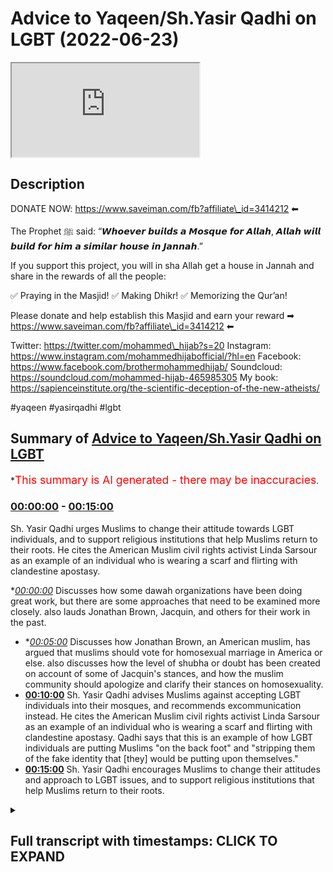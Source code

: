 # Advice to Yaqeen/Sh.Yasir Qadhi on LGBT (2022-06-23)

<iframe loading='lazy' src='https://www.youtube.com/embed/i3VL7t5kt54'></iframe>

## Description

DONATE NOW: https://www.saveiman.com/fb?affiliate\_id=3414212 ⬅

The Prophet ﷺ said: “𝙒𝙝𝙤𝙚𝙫𝙚𝙧 𝙗𝙪𝙞𝙡𝙙𝙨 𝙖 𝙈𝙤𝙨𝙦𝙪𝙚 𝙛𝙤𝙧 𝘼𝙡𝙡𝙖𝙝, 𝘼𝙡𝙡𝙖𝙝 𝙬𝙞𝙡𝙡 𝙗𝙪𝙞𝙡𝙙 𝙛𝙤𝙧 𝙝𝙞𝙢 𝙖 𝙨𝙞𝙢𝙞𝙡𝙖𝙧 𝙝𝙤𝙪𝙨𝙚 𝙞𝙣 𝙅𝙖𝙣𝙣𝙖𝙝.”

If you support this project, you will in sha Allah get a house in Jannah and share in the rewards of all the people:

✅ Praying in the Masjid!
✅ Making Dhikr!
✅ Memorizing the Qur’an!

Please donate and help establish this Masjid and earn your reward ➡ https://www.saveiman.com/fb?affiliate\_id=3414212 ⬅

Twitter: https://twitter.com/mohammed\_hijab?s=20
Instagram: https://www.instagram.com/mohammedhijabofficial/?hl=en
Facebook: https://www.facebook.com/brothermohammedhijab/
Soundcloud: https://soundcloud.com/mohammed-hijab-465985305
My book: https://sapienceinstitute.org/the-scientific-deception-of-the-new-atheists/

\#yaqeen #yasirqadhi #lgbt

## Summary of [Advice to Yaqeen/Sh.Yasir Qadhi on LGBT](https://www.youtube.com/watch?v=i3VL7t5kt54)

\*<span style="color:red; font-size:125%">This summary is AI generated - there may be inaccuracies</span>.

### [00:00:00](https://www.youtube.com/watch?v=i3VL7t5kt54\&t=0) - [00:15:00](https://www.youtube.com/watch?v=i3VL7t5kt54\&t=900)

Sh. Yasir Qadhi urges Muslims to change their attitude towards LGBT individuals, and to support religious institutions that help Muslims return to their roots. He cites the American Muslim civil rights activist Linda Sarsour as an example of an individual who is wearing a  scarf and flirting with clandestine apostasy.

\**[00:00:00](https://www.youtube.com/watch?v=i3VL7t5kt54\&t=0)* Discusses how some dawah organizations have been doing great work, but there are some approaches that need to be examined more closely. also lauds Jonathan Brown, Jacquin, and others for their work in the past.

*   \**[00:05:00](https://www.youtube.com/watch?v=i3VL7t5kt54\&t=300)* Discusses how Jonathan Brown, an American muslim, has argued that muslims should vote for homosexual marriage in America or else. also discusses how the level of shubha or doubt has been created on account of some of Jacquin's stances, and how the muslim community should apologize and clarify their stances on homosexuality.
*   **[00:10:00](https://www.youtube.com/watch?v=i3VL7t5kt54\&t=600)** Sh. Yasir Qadhi advises Muslims against accepting LGBT individuals into their mosques, and recommends excommunication instead. He cites the American Muslim civil rights activist Linda Sarsour as an example of an individual who is wearing a  scarf and flirting with clandestine apostasy. Qadhi says that this is an example of how LGBT individuals are putting Muslims "on the back foot" and "stripping them of the fake identity that \[they] would be putting upon themselves."
*   **[00:15:00](https://www.youtube.com/watch?v=i3VL7t5kt54\&t=900)** Sh. Yasir Qadhi encourages Muslims to change their attitudes and approach to LGBT issues, and to support religious institutions that help Muslims return to their roots.

<details><summary><h2>Full transcript with timestamps: CLICK TO EXPAND</h2></summary>

[0:00:00](https://youtu.be/i3VL7t5kt54?t=0) hey you are you wasting your time on\
[0:00:02](https://youtu.be/i3VL7t5kt54?t=2) social media again your brothers and\
[0:00:04](https://youtu.be/i3VL7t5kt54?t=4) sisters in islam net from norway are\
[0:00:06](https://youtu.be/i3VL7t5kt54?t=6) establishing a masjid a tawa center\
[0:00:10](https://youtu.be/i3VL7t5kt54?t=10) establishing a masjid to convey the\
[0:00:11](https://youtu.be/i3VL7t5kt54?t=11) message of islam is one of the best\
[0:00:14](https://youtu.be/i3VL7t5kt54?t=14) deeds a muslim can do there's a huge\
[0:00:17](https://youtu.be/i3VL7t5kt54?t=17) need for it in norway you know this and\
[0:00:18](https://youtu.be/i3VL7t5kt54?t=18) i know this so that makes the reward\
[0:00:21](https://youtu.be/i3VL7t5kt54?t=21) even greater so give generously and\
[0:00:24](https://youtu.be/i3VL7t5kt54?t=24) allah azzawajal will give you even more\
[0:00:28](https://youtu.be/i3VL7t5kt54?t=28) \[Music]\
[0:00:36](https://youtu.be/i3VL7t5kt54?t=36) this is a follow-up video from one that\
[0:00:38](https://youtu.be/i3VL7t5kt54?t=38) i've done before about issues relating\
[0:00:40](https://youtu.be/i3VL7t5kt54?t=40) to lgbtq\
[0:00:42](https://youtu.be/i3VL7t5kt54?t=42) especially pertaining to the muslim\
[0:00:43](https://youtu.be/i3VL7t5kt54?t=43) community the tradition is muslim oh you\
[0:00:45](https://youtu.be/i3VL7t5kt54?t=45) just call it the muslim community and in\
[0:00:48](https://youtu.be/i3VL7t5kt54?t=48) the previous video that i made i was\
[0:00:50](https://youtu.be/i3VL7t5kt54?t=50) speaking particularly about some\
[0:00:51](https://youtu.be/i3VL7t5kt54?t=51) approaches of\
[0:00:52](https://youtu.be/i3VL7t5kt54?t=52) uh some dawah organizations\
[0:00:55](https://youtu.be/i3VL7t5kt54?t=55) um i mentioned ikna i mentioned yakreen\
[0:00:57](https://youtu.be/i3VL7t5kt54?t=57) i mentioned some figures\
[0:00:59](https://youtu.be/i3VL7t5kt54?t=59) of dawah like\
[0:01:02](https://youtu.be/i3VL7t5kt54?t=62) dr jonathan brown and other individuals\
[0:01:05](https://youtu.be/i3VL7t5kt54?t=65) who are i would consider big players in\
[0:01:07](https://youtu.be/i3VL7t5kt54?t=67) the tawa at least or in the public\
[0:01:09](https://youtu.be/i3VL7t5kt54?t=69) discourse and rightfully so because they\
[0:01:11](https://youtu.be/i3VL7t5kt54?t=71) have made many contributions which some\
[0:01:14](https://youtu.be/i3VL7t5kt54?t=74) of their detractors\
[0:01:15](https://youtu.be/i3VL7t5kt54?t=75) will never be able to make let alone\
[0:01:17](https://youtu.be/i3VL7t5kt54?t=77) have made in the past for example\
[0:01:19](https://youtu.be/i3VL7t5kt54?t=79) yesterday has done some great work\
[0:01:22](https://youtu.be/i3VL7t5kt54?t=82) especially relating to the seerah that\
[0:01:24](https://youtu.be/i3VL7t5kt54?t=84) he's put up in the english language i\
[0:01:25](https://youtu.be/i3VL7t5kt54?t=85) think i don't think\
[0:01:26](https://youtu.be/i3VL7t5kt54?t=86) almost anyone has done anything like\
[0:01:28](https://youtu.be/i3VL7t5kt54?t=88) that in terms of the effort and the\
[0:01:30](https://youtu.be/i3VL7t5kt54?t=90) output that was put into that and the\
[0:01:32](https://youtu.be/i3VL7t5kt54?t=92) originality and the\
[0:01:33](https://youtu.be/i3VL7t5kt54?t=93) research that must have been put into\
[0:01:35](https://youtu.be/i3VL7t5kt54?t=95) such a thing\
[0:01:36](https://youtu.be/i3VL7t5kt54?t=96) likewise\
[0:01:38](https://youtu.be/i3VL7t5kt54?t=98) he's done really great work and when it\
[0:01:40](https://youtu.be/i3VL7t5kt54?t=100) comes to the production quality of some\
[0:01:42](https://youtu.be/i3VL7t5kt54?t=102) of the things that have come up from\
[0:01:42](https://youtu.be/i3VL7t5kt54?t=102) japan i think everyone agrees that it's\
[0:01:44](https://youtu.be/i3VL7t5kt54?t=104) really brilliant and excellent and when\
[0:01:46](https://youtu.be/i3VL7t5kt54?t=106) he comes and\
[0:01:48](https://youtu.be/i3VL7t5kt54?t=108) speaks especially when he storytells and\
[0:01:50](https://youtu.be/i3VL7t5kt54?t=110) i have to say it's really really like\
[0:01:52](https://youtu.be/i3VL7t5kt54?t=112) inspirational the way he speaks about\
[0:01:54](https://youtu.be/i3VL7t5kt54?t=114) some of the prophets of the past and\
[0:01:56](https://youtu.be/i3VL7t5kt54?t=116) some of the companions of the past\
[0:01:57](https://youtu.be/i3VL7t5kt54?t=117) masha'allah is really it's excellent and\
[0:01:59](https://youtu.be/i3VL7t5kt54?t=119) jonathan brown an excellent a star a\
[0:02:02](https://youtu.be/i3VL7t5kt54?t=122) great academic who's done some really\
[0:02:04](https://youtu.be/i3VL7t5kt54?t=124) great work in the past and i think a lot\
[0:02:05](https://youtu.be/i3VL7t5kt54?t=125) of the detractors that do attack these\
[0:02:07](https://youtu.be/i3VL7t5kt54?t=127) people may have perverse intentions\
[0:02:09](https://youtu.be/i3VL7t5kt54?t=129) quite frankly i mean\
[0:02:11](https://youtu.be/i3VL7t5kt54?t=131) and\
[0:02:12](https://youtu.be/i3VL7t5kt54?t=132) i will repeat will not in the future\
[0:02:15](https://youtu.be/i3VL7t5kt54?t=135) let alone have in the past be able to\
[0:02:17](https://youtu.be/i3VL7t5kt54?t=137) produce anything like what these\
[0:02:19](https://youtu.be/i3VL7t5kt54?t=139) individuals have produced in terms of\
[0:02:21](https://youtu.be/i3VL7t5kt54?t=141) their contribution to the islamic\
[0:02:22](https://youtu.be/i3VL7t5kt54?t=142) discourse for the muslim people\
[0:02:25](https://youtu.be/i3VL7t5kt54?t=145) so we have benefited from that and i\
[0:02:26](https://youtu.be/i3VL7t5kt54?t=146) think it's important to start with that\
[0:02:28](https://youtu.be/i3VL7t5kt54?t=148) kind of recognition because these people\
[0:02:30](https://youtu.be/i3VL7t5kt54?t=150) have been in the dawa and in the public\
[0:02:32](https://youtu.be/i3VL7t5kt54?t=152) space much longer than we have and we\
[0:02:35](https://youtu.be/i3VL7t5kt54?t=155) uh you know have benefited i have\
[0:02:36](https://youtu.be/i3VL7t5kt54?t=156) personally benefited so much from all\
[0:02:39](https://youtu.be/i3VL7t5kt54?t=159) three individuals i must say\
[0:02:41](https://youtu.be/i3VL7t5kt54?t=161) and so i don't want anyone to think\
[0:02:43](https://youtu.be/i3VL7t5kt54?t=163) that this is trying to you know cancel\
[0:02:46](https://youtu.be/i3VL7t5kt54?t=166) them or something like this and\
[0:02:47](https://youtu.be/i3VL7t5kt54?t=167) what do we gain from that they're our\
[0:02:49](https://youtu.be/i3VL7t5kt54?t=169) friends we have a good personal\
[0:02:50](https://youtu.be/i3VL7t5kt54?t=170) relationship with them i've spoken to\
[0:02:52](https://youtu.be/i3VL7t5kt54?t=172) yesterday twice we've done two podcasts\
[0:02:55](https://youtu.be/i3VL7t5kt54?t=175) together jonathan brown has done a\
[0:02:56](https://youtu.be/i3VL7t5kt54?t=176) podcast with him we have a good personal\
[0:02:58](https://youtu.be/i3VL7t5kt54?t=178) relationship there's no need or reason\
[0:03:00](https://youtu.be/i3VL7t5kt54?t=180) or personal gain that i get from this at\
[0:03:02](https://youtu.be/i3VL7t5kt54?t=182) all\
[0:03:04](https://youtu.be/i3VL7t5kt54?t=184) at all the second thing i'll say is\
[0:03:07](https://youtu.be/i3VL7t5kt54?t=187) they've done great work and they\
[0:03:08](https://youtu.be/i3VL7t5kt54?t=188) continue to do great work and we don't\
[0:03:09](https://youtu.be/i3VL7t5kt54?t=189) want to disturb that great work\
[0:03:12](https://youtu.be/i3VL7t5kt54?t=192) not having said all that\
[0:03:14](https://youtu.be/i3VL7t5kt54?t=194) what i will say is this\
[0:03:16](https://youtu.be/i3VL7t5kt54?t=196) there are some approaches which need to\
[0:03:18](https://youtu.be/i3VL7t5kt54?t=198) be examined okay there are some\
[0:03:20](https://youtu.be/i3VL7t5kt54?t=200) approaches that need to be examined now\
[0:03:21](https://youtu.be/i3VL7t5kt54?t=201) recently i was very encouraged to find\
[0:03:24](https://youtu.be/i3VL7t5kt54?t=204) that after i done my first video\
[0:03:27](https://youtu.be/i3VL7t5kt54?t=207) that jacquin actually done a webinar\
[0:03:30](https://youtu.be/i3VL7t5kt54?t=210) uh\
[0:03:32](https://youtu.be/i3VL7t5kt54?t=212) sorry they've done webinar we are\
[0:03:33](https://youtu.be/i3VL7t5kt54?t=213) cleaned on a webinar\
[0:03:35](https://youtu.be/i3VL7t5kt54?t=215) on lgbtq uh issues i think that was the\
[0:03:38](https://youtu.be/i3VL7t5kt54?t=218) name of the webinar and they did clarify\
[0:03:41](https://youtu.be/i3VL7t5kt54?t=221) a lot a lot of things they clarified the\
[0:03:43](https://youtu.be/i3VL7t5kt54?t=223) ah cam of same-sex relationships and so\
[0:03:46](https://youtu.be/i3VL7t5kt54?t=226) on and i was very encouraged to see this\
[0:03:48](https://youtu.be/i3VL7t5kt54?t=228) uh clarification and unhappy and really\
[0:03:52](https://youtu.be/i3VL7t5kt54?t=232) i i i salute the the effort and commend\
[0:03:55](https://youtu.be/i3VL7t5kt54?t=235) it uh genuinely i'm not just saying i'm\
[0:03:57](https://youtu.be/i3VL7t5kt54?t=237) not just saying that and even\
[0:03:59](https://youtu.be/i3VL7t5kt54?t=239) came out and made a video about\
[0:04:00](https://youtu.be/i3VL7t5kt54?t=240) transgenderism and the fetus on on that\
[0:04:03](https://youtu.be/i3VL7t5kt54?t=243) and so on and honestly i really\
[0:04:06](https://youtu.be/i3VL7t5kt54?t=246) appreciate the self-reflective nature of\
[0:04:09](https://youtu.be/i3VL7t5kt54?t=249) the institute that you've been able to\
[0:04:10](https://youtu.be/i3VL7t5kt54?t=250) do all that kind of thing\
[0:04:12](https://youtu.be/i3VL7t5kt54?t=252) but what i will say is this\
[0:04:15](https://youtu.be/i3VL7t5kt54?t=255) the level of clarification there's a\
[0:04:17](https://youtu.be/i3VL7t5kt54?t=257) question i have to you\
[0:04:19](https://youtu.be/i3VL7t5kt54?t=259) is the level of clarification\
[0:04:23](https://youtu.be/i3VL7t5kt54?t=263) in line or commensurate with the level\
[0:04:26](https://youtu.be/i3VL7t5kt54?t=266) of\
[0:04:26](https://youtu.be/i3VL7t5kt54?t=266) doubt or shubha that has been created\
[0:04:28](https://youtu.be/i3VL7t5kt54?t=268) this is a question for me to you is the\
[0:04:31](https://youtu.be/i3VL7t5kt54?t=271) level of clarification that has been\
[0:04:32](https://youtu.be/i3VL7t5kt54?t=272) provided\
[0:04:33](https://youtu.be/i3VL7t5kt54?t=273) commensurate\
[0:04:34](https://youtu.be/i3VL7t5kt54?t=274) or\
[0:04:36](https://youtu.be/i3VL7t5kt54?t=276) with the level of subha that has been\
[0:04:37](https://youtu.be/i3VL7t5kt54?t=277) created now you may ask why should there\
[0:04:40](https://youtu.be/i3VL7t5kt54?t=280) be such a subha when we have\
[0:04:42](https://youtu.be/i3VL7t5kt54?t=282) consistently made\
[0:04:44](https://youtu.be/i3VL7t5kt54?t=284) you know our points clear on the ham of\
[0:04:46](https://youtu.be/i3VL7t5kt54?t=286) same-sex relationships i'll tell you why\
[0:04:49](https://youtu.be/i3VL7t5kt54?t=289) and since i've had these\
[0:04:50](https://youtu.be/i3VL7t5kt54?t=290) conversations online public\
[0:04:52](https://youtu.be/i3VL7t5kt54?t=292) conversations which are which are on the\
[0:04:54](https://youtu.be/i3VL7t5kt54?t=294) public record which people can watch\
[0:04:56](https://youtu.be/i3VL7t5kt54?t=296) i'll give you three examples of it in\
[0:04:59](https://youtu.be/i3VL7t5kt54?t=299) fact\
[0:05:00](https://youtu.be/i3VL7t5kt54?t=300) the level of shubha or doubt has been\
[0:05:02](https://youtu.be/i3VL7t5kt54?t=302) created on account\
[0:05:04](https://youtu.be/i3VL7t5kt54?t=304) of some of the stances that jacquin have\
[0:05:06](https://youtu.be/i3VL7t5kt54?t=306) taken\
[0:05:07](https://youtu.be/i3VL7t5kt54?t=307) for example jonathan brown made an\
[0:05:10](https://youtu.be/i3VL7t5kt54?t=310) article\
[0:05:11](https://youtu.be/i3VL7t5kt54?t=311) or has written an article that was then\
[0:05:13](https://youtu.be/i3VL7t5kt54?t=313) put onto jaquin which argued for the\
[0:05:16](https://youtu.be/i3VL7t5kt54?t=316) case of us supporting as the muslim\
[0:05:18](https://youtu.be/i3VL7t5kt54?t=318) community same-sex marriage\
[0:05:20](https://youtu.be/i3VL7t5kt54?t=320) now he says it wasn't an islamic case\
[0:05:22](https://youtu.be/i3VL7t5kt54?t=322) and he put so many caveats it wasn't\
[0:05:25](https://youtu.be/i3VL7t5kt54?t=325) quid pro quo and it wasn't this and so\
[0:05:27](https://youtu.be/i3VL7t5kt54?t=327) on\
[0:05:28](https://youtu.be/i3VL7t5kt54?t=328) nevertheless\
[0:05:29](https://youtu.be/i3VL7t5kt54?t=329) it was an article that argued that\
[0:05:31](https://youtu.be/i3VL7t5kt54?t=331) muslim people should vote for homosexual\
[0:05:35](https://youtu.be/i3VL7t5kt54?t=335) marriage in america or maybe elsewhere\
[0:05:37](https://youtu.be/i3VL7t5kt54?t=337) okay\
[0:05:39](https://youtu.be/i3VL7t5kt54?t=339) and it was on a\
[0:05:41](https://youtu.be/i3VL7t5kt54?t=341) website of an organization which was\
[0:05:43](https://youtu.be/i3VL7t5kt54?t=343) meant to represent the interests of the\
[0:05:45](https://youtu.be/i3VL7t5kt54?t=345) muslim people and it was really\
[0:05:47](https://youtu.be/i3VL7t5kt54?t=347) an apolo it is really an apologetic\
[0:05:49](https://youtu.be/i3VL7t5kt54?t=349) organization which was meant to deal\
[0:05:51](https://youtu.be/i3VL7t5kt54?t=351) with the doubts of the people\
[0:05:53](https://youtu.be/i3VL7t5kt54?t=353) if it is a political\
[0:05:55](https://youtu.be/i3VL7t5kt54?t=355) article what is it doing\
[0:05:57](https://youtu.be/i3VL7t5kt54?t=357) on\
[0:05:58](https://youtu.be/i3VL7t5kt54?t=358) an islamic website\
[0:06:01](https://youtu.be/i3VL7t5kt54?t=361) isn't that shopper that is being created\
[0:06:04](https://youtu.be/i3VL7t5kt54?t=364) so the question now which begs itself\
[0:06:07](https://youtu.be/i3VL7t5kt54?t=367) is\
[0:06:08](https://youtu.be/i3VL7t5kt54?t=368) can muslim people support such a thing\
[0:06:09](https://youtu.be/i3VL7t5kt54?t=369) which is antithetical to their own\
[0:06:11](https://youtu.be/i3VL7t5kt54?t=371) beliefs are you telling me that such a\
[0:06:12](https://youtu.be/i3VL7t5kt54?t=372) thing was not a supper it was a supper\
[0:06:15](https://youtu.be/i3VL7t5kt54?t=375) and the evidence of that\
[0:06:16](https://youtu.be/i3VL7t5kt54?t=376) is that it was removed subsequently\
[0:06:19](https://youtu.be/i3VL7t5kt54?t=379) after these discussions were had in the\
[0:06:21](https://youtu.be/i3VL7t5kt54?t=381) public sphere after we had him on the mh\
[0:06:23](https://youtu.be/i3VL7t5kt54?t=383) podcast after the muslim community\
[0:06:25](https://youtu.be/i3VL7t5kt54?t=385) wasn't buying quite frankly the series\
[0:06:27](https://youtu.be/i3VL7t5kt54?t=387) of justifications that jonathan brown\
[0:06:29](https://youtu.be/i3VL7t5kt54?t=389) has put forward\
[0:06:31](https://youtu.be/i3VL7t5kt54?t=391) it was removed but was removed without\
[0:06:33](https://youtu.be/i3VL7t5kt54?t=393) clarification\
[0:06:35](https://youtu.be/i3VL7t5kt54?t=395) it was removed without consolation it\
[0:06:37](https://youtu.be/i3VL7t5kt54?t=397) was removed without retraction formal\
[0:06:39](https://youtu.be/i3VL7t5kt54?t=399) retraction it was just\
[0:06:41](https://youtu.be/i3VL7t5kt54?t=401) inconsequent conspicuously removed\
[0:06:44](https://youtu.be/i3VL7t5kt54?t=404) and is that enough is that sufficient\
[0:06:46](https://youtu.be/i3VL7t5kt54?t=406) for the muslim community i i say no it's\
[0:06:49](https://youtu.be/i3VL7t5kt54?t=409) not enough after you've done something\
[0:06:51](https://youtu.be/i3VL7t5kt54?t=411) like that which no muslim scholar in the\
[0:06:52](https://youtu.be/i3VL7t5kt54?t=412) history of islam has argued\
[0:06:55](https://youtu.be/i3VL7t5kt54?t=415) you make an argument that no\
[0:06:57](https://youtu.be/i3VL7t5kt54?t=417) precedent has been given for\
[0:06:59](https://youtu.be/i3VL7t5kt54?t=419) jurisprudentially\
[0:07:01](https://youtu.be/i3VL7t5kt54?t=421) and then you just remove it and then no\
[0:07:03](https://youtu.be/i3VL7t5kt54?t=423) clarification is given i think that is\
[0:07:05](https://youtu.be/i3VL7t5kt54?t=425) quite frankly not fair on the muslim\
[0:07:07](https://youtu.be/i3VL7t5kt54?t=427) community\
[0:07:09](https://youtu.be/i3VL7t5kt54?t=429) a second example is there's an entire\
[0:07:11](https://youtu.be/i3VL7t5kt54?t=431) framework that\
[0:07:12](https://youtu.be/i3VL7t5kt54?t=432) man has put forward on fruitful\
[0:07:14](https://youtu.be/i3VL7t5kt54?t=434) coalition building he calls it and it's\
[0:07:16](https://youtu.be/i3VL7t5kt54?t=436) still up there now and he's got levels\
[0:07:19](https://youtu.be/i3VL7t5kt54?t=439) of it and we're seeing almost\
[0:07:21](https://youtu.be/i3VL7t5kt54?t=441) you know shake hands and hold hands and\
[0:07:23](https://youtu.be/i3VL7t5kt54?t=443) so on with members of the lgbtq\
[0:07:26](https://youtu.be/i3VL7t5kt54?t=446) community\
[0:07:27](https://youtu.be/i3VL7t5kt54?t=447) walking in the parades and doing these\
[0:07:29](https://youtu.be/i3VL7t5kt54?t=449) practices and rituals and all these kind\
[0:07:30](https://youtu.be/i3VL7t5kt54?t=450) of things which has been refuted for and\
[0:07:32](https://youtu.be/i3VL7t5kt54?t=452) rightfully so quite frankly\
[0:07:35](https://youtu.be/i3VL7t5kt54?t=455) and then\
[0:07:37](https://youtu.be/i3VL7t5kt54?t=457) where is i mean is the level of\
[0:07:39](https://youtu.be/i3VL7t5kt54?t=459) apology and the level of clarification\
[0:07:41](https://youtu.be/i3VL7t5kt54?t=461) was it\
[0:07:43](https://youtu.be/i3VL7t5kt54?t=463) was it in line with that you have to ask\
[0:07:45](https://youtu.be/i3VL7t5kt54?t=465) yourself that question you have to ask\
[0:07:47](https://youtu.be/i3VL7t5kt54?t=467) yourself that question\
[0:07:49](https://youtu.be/i3VL7t5kt54?t=469) secondly\
[0:07:50](https://youtu.be/i3VL7t5kt54?t=470) why is it the case that the only\
[0:07:53](https://youtu.be/i3VL7t5kt54?t=473) relationship that the big players of\
[0:07:56](https://youtu.be/i3VL7t5kt54?t=476) american da'wah have had with\
[0:07:58](https://youtu.be/i3VL7t5kt54?t=478) homosexuals is one where they're a\
[0:08:01](https://youtu.be/i3VL7t5kt54?t=481) either on the back foot or b trying to\
[0:08:03](https://youtu.be/i3VL7t5kt54?t=483) build coalitions is this really the\
[0:08:05](https://youtu.be/i3VL7t5kt54?t=485) quranic model\
[0:08:08](https://youtu.be/i3VL7t5kt54?t=488) well it's not\
[0:08:20](https://youtu.be/i3VL7t5kt54?t=500) is that we the only thing the muslims\
[0:08:22](https://youtu.be/i3VL7t5kt54?t=502) are doing with\
[0:08:23](https://youtu.be/i3VL7t5kt54?t=503) individuals who are self-proclaimed\
[0:08:26](https://youtu.be/i3VL7t5kt54?t=506) happily homosexuals is this\
[0:08:31](https://youtu.be/i3VL7t5kt54?t=511) i don't think you'd sorry to say i'm\
[0:08:32](https://youtu.be/i3VL7t5kt54?t=512) sorry i'm so sorry i don't think you\
[0:08:34](https://youtu.be/i3VL7t5kt54?t=514) would endorse that in the least\
[0:08:37](https://youtu.be/i3VL7t5kt54?t=517) why have you never given doubt why have\
[0:08:38](https://youtu.be/i3VL7t5kt54?t=518) we never seen any of you give dawah\
[0:08:41](https://youtu.be/i3VL7t5kt54?t=521) to individuals who are exhibiting this\
[0:08:43](https://youtu.be/i3VL7t5kt54?t=523) feeling\
[0:08:44](https://youtu.be/i3VL7t5kt54?t=524) from the non-muslim community\
[0:08:46](https://youtu.be/i3VL7t5kt54?t=526) true relationship building\
[0:08:50](https://youtu.be/i3VL7t5kt54?t=530) is not having a phony relationship based\
[0:08:52](https://youtu.be/i3VL7t5kt54?t=532) on disingenuous beliefs\
[0:08:56](https://youtu.be/i3VL7t5kt54?t=536) or that you try and put the elephant\
[0:08:57](https://youtu.be/i3VL7t5kt54?t=537) under the carpet or something\
[0:09:00](https://youtu.be/i3VL7t5kt54?t=540) no\
[0:09:01](https://youtu.be/i3VL7t5kt54?t=541) true relationship building is where you\
[0:09:03](https://youtu.be/i3VL7t5kt54?t=543) agree to disagree\
[0:09:05](https://youtu.be/i3VL7t5kt54?t=545) that is why\
[0:09:06](https://youtu.be/i3VL7t5kt54?t=546) the homosexual community some of which\
[0:09:09](https://youtu.be/i3VL7t5kt54?t=549) they have no problem with me\
[0:09:10](https://youtu.be/i3VL7t5kt54?t=550) it's all for the public record to see\
[0:09:12](https://youtu.be/i3VL7t5kt54?t=552) i've had conversations with them in the\
[0:09:14](https://youtu.be/i3VL7t5kt54?t=554) public space\
[0:09:15](https://youtu.be/i3VL7t5kt54?t=555) and after i've explained to them my\
[0:09:18](https://youtu.be/i3VL7t5kt54?t=558) entire ethos and my all my beliefs\
[0:09:21](https://youtu.be/i3VL7t5kt54?t=561) it's still agreed to disagree and it's\
[0:09:22](https://youtu.be/i3VL7t5kt54?t=562) actually happy days because there is\
[0:09:24](https://youtu.be/i3VL7t5kt54?t=564) tolerance in that community i mean it's\
[0:09:25](https://youtu.be/i3VL7t5kt54?t=565) not like they're completely intolerant\
[0:09:26](https://youtu.be/i3VL7t5kt54?t=566) to the muslim people do you have such\
[0:09:29](https://youtu.be/i3VL7t5kt54?t=569) uh maybe\
[0:09:30](https://youtu.be/i3VL7t5kt54?t=570) fear that they'll you'll be rejected by\
[0:09:32](https://youtu.be/i3VL7t5kt54?t=572) them that you cannot even engage with\
[0:09:34](https://youtu.be/i3VL7t5kt54?t=574) them in a positive manner telling them\
[0:09:35](https://youtu.be/i3VL7t5kt54?t=575) what islam is\
[0:09:37](https://youtu.be/i3VL7t5kt54?t=577) why have we not seen one\
[0:09:40](https://youtu.be/i3VL7t5kt54?t=580) single video\
[0:09:42](https://youtu.be/i3VL7t5kt54?t=582) or something on the public record where\
[0:09:44](https://youtu.be/i3VL7t5kt54?t=584) you are challenging the beliefs\
[0:09:46](https://youtu.be/i3VL7t5kt54?t=586) and the stances and the practices of\
[0:09:48](https://youtu.be/i3VL7t5kt54?t=588) those individuals who we call brothers\
[0:09:51](https://youtu.be/i3VL7t5kt54?t=591) and sisters in humanity\
[0:09:52](https://youtu.be/i3VL7t5kt54?t=592) if you really want the best for someone\
[0:09:54](https://youtu.be/i3VL7t5kt54?t=594) you share what you think you have with\
[0:09:56](https://youtu.be/i3VL7t5kt54?t=596) them\
[0:09:57](https://youtu.be/i3VL7t5kt54?t=597) it's not it's\
[0:10:00](https://youtu.be/i3VL7t5kt54?t=600) that's the second criticism so this is a\
[0:10:02](https://youtu.be/i3VL7t5kt54?t=602) weak\
[0:10:02](https://youtu.be/i3VL7t5kt54?t=602) approach and this weakness was exhibited\
[0:10:06](https://youtu.be/i3VL7t5kt54?t=606) for all to see\
[0:10:08](https://youtu.be/i3VL7t5kt54?t=608) in the following clip which i found was\
[0:10:11](https://youtu.be/i3VL7t5kt54?t=611) well when i first saw it i was very\
[0:10:13](https://youtu.be/i3VL7t5kt54?t=613) upset and angered on behalf of shaykh\
[0:10:16](https://youtu.be/i3VL7t5kt54?t=616) let's watch let's watch the clip\
[0:10:17](https://youtu.be/i3VL7t5kt54?t=617) together do you see how that's\
[0:10:19](https://youtu.be/i3VL7t5kt54?t=619) problematic for a lot of people\
[0:10:20](https://youtu.be/i3VL7t5kt54?t=620) listening who'll say you say they're\
[0:10:21](https://youtu.be/i3VL7t5kt54?t=621) welcome in your mosque but they're\
[0:10:22](https://youtu.be/i3VL7t5kt54?t=622) welcome as sinners and that\
[0:10:24](https://youtu.be/i3VL7t5kt54?t=624) well it's not it's not our it's not our\
[0:10:27](https://youtu.be/i3VL7t5kt54?t=627) uh job to judge others i'm willing to\
[0:10:29](https://youtu.be/i3VL7t5kt54?t=629) allow them their rights are they willing\
[0:10:31](https://youtu.be/i3VL7t5kt54?t=631) to allow me my rights when you say\
[0:10:32](https://youtu.be/i3VL7t5kt54?t=632) you're willing to allow them their\
[0:10:33](https://youtu.be/i3VL7t5kt54?t=633) rights their political rights\
[0:10:35](https://youtu.be/i3VL7t5kt54?t=635) do you support same-sex marriage i\
[0:10:36](https://youtu.be/i3VL7t5kt54?t=636) support the notion that the american\
[0:10:38](https://youtu.be/i3VL7t5kt54?t=638) government is not in charge of morality\
[0:10:40](https://youtu.be/i3VL7t5kt54?t=640) so you're not opposed to same-sex\
[0:10:42](https://youtu.be/i3VL7t5kt54?t=642) marriage\
[0:10:43](https://youtu.be/i3VL7t5kt54?t=643) politically yes but but morally i i\
[0:10:46](https://youtu.be/i3VL7t5kt54?t=646) don't agree with this so there's a\
[0:10:47](https://youtu.be/i3VL7t5kt54?t=647) there's a difference\
[0:10:48](https://youtu.be/i3VL7t5kt54?t=648) of the land you're not complaining\
[0:10:50](https://youtu.be/i3VL7t5kt54?t=650) do you think\
[0:10:52](https://youtu.be/i3VL7t5kt54?t=652) that\
[0:10:53](https://youtu.be/i3VL7t5kt54?t=653) this is fair\
[0:10:54](https://youtu.be/i3VL7t5kt54?t=654) that a member of the\
[0:10:57](https://youtu.be/i3VL7t5kt54?t=657) so-called scholarly classes\
[0:10:59](https://youtu.be/i3VL7t5kt54?t=659) the high echelons of islamic\
[0:11:01](https://youtu.be/i3VL7t5kt54?t=661) intellectuality\
[0:11:04](https://youtu.be/i3VL7t5kt54?t=664) is put in front of an individual\
[0:11:06](https://youtu.be/i3VL7t5kt54?t=666) actually two of them but let's focus on\
[0:11:08](https://youtu.be/i3VL7t5kt54?t=668) linda\
[0:11:09](https://youtu.be/i3VL7t5kt54?t=669) an individual who is flirting with\
[0:11:12](https://youtu.be/i3VL7t5kt54?t=672) clandestine apostasy\
[0:11:16](https://youtu.be/i3VL7t5kt54?t=676) and that she's putting you on the back\
[0:11:17](https://youtu.be/i3VL7t5kt54?t=677) foot\
[0:11:20](https://youtu.be/i3VL7t5kt54?t=680) well it breaks my heart to see that\
[0:11:23](https://youtu.be/i3VL7t5kt54?t=683) she's putting you on the back foot\
[0:11:25](https://youtu.be/i3VL7t5kt54?t=685) and she's mentioning things which have\
[0:11:27](https://youtu.be/i3VL7t5kt54?t=687) in them the potential for riddha\
[0:11:30](https://youtu.be/i3VL7t5kt54?t=690) apostasy and they're going unchallenged\
[0:11:32](https://youtu.be/i3VL7t5kt54?t=692) this is an individual who's wearing a\
[0:11:34](https://youtu.be/i3VL7t5kt54?t=694) head scarf\
[0:11:35](https://youtu.be/i3VL7t5kt54?t=695) she's in front of a man of deen religion\
[0:11:38](https://youtu.be/i3VL7t5kt54?t=698) and she's saying we basically it's a\
[0:11:40](https://youtu.be/i3VL7t5kt54?t=700) paraphrase that she thinks the cause of\
[0:11:42](https://youtu.be/i3VL7t5kt54?t=702) homosexuality is the same islamic cause\
[0:11:44](https://youtu.be/i3VL7t5kt54?t=704) you put that to linda you're an american\
[0:11:45](https://youtu.be/i3VL7t5kt54?t=705) muslim civil rights activist you\
[0:11:47](https://youtu.be/i3VL7t5kt54?t=707) campaign against islamophobia in favor\
[0:11:49](https://youtu.be/i3VL7t5kt54?t=709) of muslim civil rights but you also\
[0:11:50](https://youtu.be/i3VL7t5kt54?t=710) campaign against homophobia and in favor\
[0:11:53](https://youtu.be/i3VL7t5kt54?t=713) of lgbt rights do you see that as all\
[0:11:55](https://youtu.be/i3VL7t5kt54?t=715) part of the same struggle\
[0:11:57](https://youtu.be/i3VL7t5kt54?t=717) absolutely and i will say this about\
[0:11:58](https://youtu.be/i3VL7t5kt54?t=718) american muslims there has not been any\
[0:12:00](https://youtu.be/i3VL7t5kt54?t=720) coordinated coordinated campaign\
[0:12:02](https://youtu.be/i3VL7t5kt54?t=722) oppositional to the supreme court um\
[0:12:04](https://youtu.be/i3VL7t5kt54?t=724) decision for same-sex marriage and\
[0:12:06](https://youtu.be/i3VL7t5kt54?t=726) you're not correcting that in fact\
[0:12:07](https://youtu.be/i3VL7t5kt54?t=727) you're just revere you're talking about\
[0:12:09](https://youtu.be/i3VL7t5kt54?t=729) your own track record and defending\
[0:12:10](https://youtu.be/i3VL7t5kt54?t=730) yourself yeah not even islam but quite\
[0:12:12](https://youtu.be/i3VL7t5kt54?t=732) frankly yourself well let me put that\
[0:12:14](https://youtu.be/i3VL7t5kt54?t=734) point to it well that's exactly what\
[0:12:15](https://youtu.be/i3VL7t5kt54?t=735) i've been doing linda if you actually\
[0:12:16](https://youtu.be/i3VL7t5kt54?t=736) listen to the lectures that are on\
[0:12:18](https://youtu.be/i3VL7t5kt54?t=738) youtube uh i would say i'm one of the\
[0:12:19](https://youtu.be/i3VL7t5kt54?t=739) very few clerics that have very publicly\
[0:12:22](https://youtu.be/i3VL7t5kt54?t=742) said do you think this is going to give\
[0:12:24](https://youtu.be/i3VL7t5kt54?t=744) islam and muslims\
[0:12:29](https://youtu.be/i3VL7t5kt54?t=749) it is a failed approach and it's not an\
[0:12:32](https://youtu.be/i3VL7t5kt54?t=752) approach that is going to yield any uh\
[0:12:34](https://youtu.be/i3VL7t5kt54?t=754) positive effects\
[0:12:36](https://youtu.be/i3VL7t5kt54?t=756) and it's likely to\
[0:12:38](https://youtu.be/i3VL7t5kt54?t=758) mark all of the good work you've done\
[0:12:40](https://youtu.be/i3VL7t5kt54?t=760) elsewhere\
[0:12:41](https://youtu.be/i3VL7t5kt54?t=761) and i see that as a real tragedy in fact\
[0:12:43](https://youtu.be/i3VL7t5kt54?t=763) and it hurts me to say it\
[0:12:46](https://youtu.be/i3VL7t5kt54?t=766) it hurts me to say it but i'm angered\
[0:12:48](https://youtu.be/i3VL7t5kt54?t=768) and disappointed\
[0:12:50](https://youtu.be/i3VL7t5kt54?t=770) and i never saw this video before i only\
[0:12:51](https://youtu.be/i3VL7t5kt54?t=771) saw this quite recently when i saw it i\
[0:12:53](https://youtu.be/i3VL7t5kt54?t=773) was very disappointed when i\
[0:12:55](https://youtu.be/i3VL7t5kt54?t=775) to see a woman like that yeah\
[0:12:58](https://youtu.be/i3VL7t5kt54?t=778) a woman like that\
[0:13:00](https://youtu.be/i3VL7t5kt54?t=780) yanni put you on the back foot yes\
[0:13:03](https://youtu.be/i3VL7t5kt54?t=783) in that way\
[0:13:04](https://youtu.be/i3VL7t5kt54?t=784) yeah and you couldn't even ask a couple\
[0:13:06](https://youtu.be/i3VL7t5kt54?t=786) of questions that would have put her\
[0:13:07](https://youtu.be/i3VL7t5kt54?t=787) directly on the back foot do you\
[0:13:08](https://youtu.be/i3VL7t5kt54?t=788) consider homosexuality as a sin\
[0:13:10](https://youtu.be/i3VL7t5kt54?t=790) it would have it would have if she said\
[0:13:12](https://youtu.be/i3VL7t5kt54?t=792) yes\
[0:13:13](https://youtu.be/i3VL7t5kt54?t=793) then it would so how do you\
[0:13:15](https://youtu.be/i3VL7t5kt54?t=795) then you can follow up if she said no\
[0:13:17](https://youtu.be/i3VL7t5kt54?t=797) then you can excommunicate her you can\
[0:13:20](https://youtu.be/i3VL7t5kt54?t=800) excommunicate from the fault of islam\
[0:13:22](https://youtu.be/i3VL7t5kt54?t=802) after you do it kamas alhaja and then\
[0:13:24](https://youtu.be/i3VL7t5kt54?t=804) you put her in the back foot again you\
[0:13:26](https://youtu.be/i3VL7t5kt54?t=806) you strip her of the fake identity that\
[0:13:28](https://youtu.be/i3VL7t5kt54?t=808) then she would be putting upon herself\
[0:13:30](https://youtu.be/i3VL7t5kt54?t=810) this is the isa we require this is the\
[0:13:33](https://youtu.be/i3VL7t5kt54?t=813) clear-cut\
[0:13:34](https://youtu.be/i3VL7t5kt54?t=814) straight talking kulu kola and sadida\
[0:13:36](https://youtu.be/i3VL7t5kt54?t=816) that we need\
[0:13:38](https://youtu.be/i3VL7t5kt54?t=818) it's not fair that the muslims have this\
[0:13:41](https://youtu.be/i3VL7t5kt54?t=821) level of representation quite frankly on\
[0:13:43](https://youtu.be/i3VL7t5kt54?t=823) issues so\
[0:13:44](https://youtu.be/i3VL7t5kt54?t=824) topical as these\
[0:13:46](https://youtu.be/i3VL7t5kt54?t=826) and then you know and then confusion is\
[0:13:49](https://youtu.be/i3VL7t5kt54?t=829) put in the atmosphere so i've given you\
[0:13:50](https://youtu.be/i3VL7t5kt54?t=830) three clear cut examples\
[0:13:54](https://youtu.be/i3VL7t5kt54?t=834) of why the shah as is as it is\
[0:13:57](https://youtu.be/i3VL7t5kt54?t=837) why the doubt has been created in the\
[0:14:00](https://youtu.be/i3VL7t5kt54?t=840) minds of the muslims the issue is not\
[0:14:02](https://youtu.be/i3VL7t5kt54?t=842) just an issue of ideology\
[0:14:05](https://youtu.be/i3VL7t5kt54?t=845) or belief\
[0:14:06](https://youtu.be/i3VL7t5kt54?t=846) the issue is also an issue of attitude\
[0:14:10](https://youtu.be/i3VL7t5kt54?t=850) what made the civil rights movement so\
[0:14:12](https://youtu.be/i3VL7t5kt54?t=852) successful was not just the arguments\
[0:14:14](https://youtu.be/i3VL7t5kt54?t=854) that\
[0:14:15](https://youtu.be/i3VL7t5kt54?t=855) black people were making say for example\
[0:14:16](https://youtu.be/i3VL7t5kt54?t=856) in the 1960s\
[0:14:19](https://youtu.be/i3VL7t5kt54?t=859) it was the spirit that they came with\
[0:14:20](https://youtu.be/i3VL7t5kt54?t=860) the attitude that they came with\
[0:14:22](https://youtu.be/i3VL7t5kt54?t=862) the confidence that they came with\
[0:14:25](https://youtu.be/i3VL7t5kt54?t=865) if they had placid and docile and timid\
[0:14:28](https://youtu.be/i3VL7t5kt54?t=868) and weak attitudes and their temperament\
[0:14:31](https://youtu.be/i3VL7t5kt54?t=871) wasn't fit for purpose the civil rights\
[0:14:33](https://youtu.be/i3VL7t5kt54?t=873) movement wouldn't be what it is\
[0:14:36](https://youtu.be/i3VL7t5kt54?t=876) no change would have been made\
[0:14:38](https://youtu.be/i3VL7t5kt54?t=878) if they had shaken hands with the wrong\
[0:14:40](https://youtu.be/i3VL7t5kt54?t=880) people or tried to take protection and\
[0:14:42](https://youtu.be/i3VL7t5kt54?t=882) seek shelter from individuals who in\
[0:14:45](https://youtu.be/i3VL7t5kt54?t=885) their reality don't want the best for\
[0:14:47](https://youtu.be/i3VL7t5kt54?t=887) the for their own communities\
[0:14:49](https://youtu.be/i3VL7t5kt54?t=889) it wouldn't have been as successful as\
[0:14:50](https://youtu.be/i3VL7t5kt54?t=890) it is he tell you and all of us\
[0:14:54](https://youtu.be/i3VL7t5kt54?t=894) that these people are the sheep\
[0:14:56](https://youtu.be/i3VL7t5kt54?t=896) or the wolves in sheep sheep's clothing\
[0:15:00](https://youtu.be/i3VL7t5kt54?t=900) and he would tell us\
[0:15:02](https://youtu.be/i3VL7t5kt54?t=902) if you take inspiration from him\
[0:15:06](https://youtu.be/i3VL7t5kt54?t=906) to seek self-sufficiency\
[0:15:09](https://youtu.be/i3VL7t5kt54?t=909) after\
[0:15:10](https://youtu.be/i3VL7t5kt54?t=910) allah\
[0:15:12](https://youtu.be/i3VL7t5kt54?t=912) so this is my final advice\
[0:15:15](https://youtu.be/i3VL7t5kt54?t=915) my final advice to you guys\
[0:15:17](https://youtu.be/i3VL7t5kt54?t=917) is don't just change your approach which\
[0:15:20](https://youtu.be/i3VL7t5kt54?t=920) of course you do need to change\
[0:15:23](https://youtu.be/i3VL7t5kt54?t=923) you need to be more polemical forthright\
[0:15:25](https://youtu.be/i3VL7t5kt54?t=925) you need to put your position forward\
[0:15:28](https://youtu.be/i3VL7t5kt54?t=928) put them on the back foot\
[0:15:30](https://youtu.be/i3VL7t5kt54?t=930) but not just that change your attitudes\
[0:15:33](https://youtu.be/i3VL7t5kt54?t=933) because if you don't start\
[0:15:35](https://youtu.be/i3VL7t5kt54?t=935) having a confident attitude to these\
[0:15:38](https://youtu.be/i3VL7t5kt54?t=938) issues\
[0:15:40](https://youtu.be/i3VL7t5kt54?t=940) our people will suffer\
[0:15:43](https://youtu.be/i3VL7t5kt54?t=943) our people will suffer\
[0:15:45](https://youtu.be/i3VL7t5kt54?t=945) more than they have already suffered\
[0:15:51](https://youtu.be/i3VL7t5kt54?t=951) your brothers and sisters in islam net\
[0:15:53](https://youtu.be/i3VL7t5kt54?t=953) from norway are establishing a masjid a\
[0:15:56](https://youtu.be/i3VL7t5kt54?t=956) dhawa center\
[0:15:57](https://youtu.be/i3VL7t5kt54?t=957) this center this masjid this educational\
[0:16:00](https://youtu.be/i3VL7t5kt54?t=960) institution will act like a beacon of\
[0:16:03](https://youtu.be/i3VL7t5kt54?t=963) light calling the muslims in norway back\
[0:16:06](https://youtu.be/i3VL7t5kt54?t=966) to the essence of islam so give\
[0:16:08](https://youtu.be/i3VL7t5kt54?t=968) generously and allah will give you even\
[0:16:11](https://youtu.be/i3VL7t5kt54?t=971) more\
[0:16:24](https://youtu.be/i3VL7t5kt54?t=984) you

</details>
